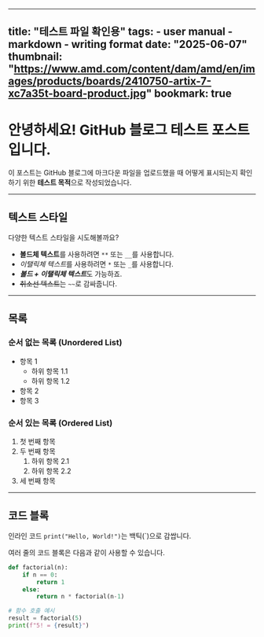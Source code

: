 


---
title: "테스트 파일 확인용"
tags:
    - user manual
    - markdown
    - writing format
date: "2025-06-07"
thumbnail: "https://www.amd.com/content/dam/amd/en/images/products/boards/2410750-artix-7-xc7a35t-board-product.jpg"
bookmark: true
---





# 안녕하세요! GitHub 블로그 테스트 포스트입니다.

이 포스트는 GitHub 블로그에 마크다운 파일을 업로드했을 때 어떻게 표시되는지 확인하기 위한 **테스트 목적**으로 작성되었습니다.

---

## 텍스트 스타일

다양한 텍스트 스타일을 시도해볼까요?

* **볼드체 텍스트**를 사용하려면 `**` 또는 `__`를 사용합니다.
* *이탤릭체 텍스트*를 사용하려면 `*` 또는 `_`를 사용합니다.
* ***볼드 + 이탤릭체 텍스트***도 가능하죠.
* ~~취소선 텍스트~~는 `~~`로 감싸줍니다.

---

## 목록

### 순서 없는 목록 (Unordered List)

* 항목 1
    * 하위 항목 1.1
    * 하위 항목 1.2
* 항목 2
* 항목 3

### 순서 있는 목록 (Ordered List)

1.  첫 번째 항목
2.  두 번째 항목
    1.  하위 항목 2.1
    2.  하위 항목 2.2
3.  세 번째 항목

---

## 코드 블록

인라인 코드 `print("Hello, World!")`는 백틱(`)으로 감쌉니다.

여러 줄의 코드 블록은 다음과 같이 사용할 수 있습니다.

```python
def factorial(n):
    if n == 0:
        return 1
    else:
        return n * factorial(n-1)

# 함수 호출 예시
result = factorial(5)
print(f"5! = {result}")
